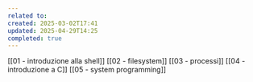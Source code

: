 ```yaml
---
related to: 
created: 2025-03-02T17:41
updated: 2025-04-29T14:25
completed: true
---
```

[[01 - introduzione alla shell]]
[[02 - filesystem]]
[[03 - processi]]
[[04 - introduzione a C]]
[[05 - system programming]]
